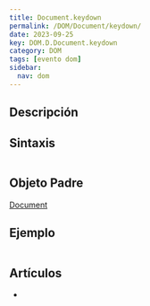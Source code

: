 ```yaml
---
title: Document.keydown
permalink: /DOM/Document/keydown/
date: 2023-09-25
key: DOM.D.Document.keydown
category: DOM
tags: [evento dom]
sidebar:
  nav: dom
---
```


## Descripción


## Sintaxis


```javascript

```


## Objeto Padre


[Document](https://www.w3api.com/DOM/Document/)


## Ejemplo


```javascript

```


## Artículos

- 
